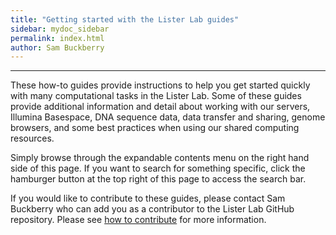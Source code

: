 ```yaml
---
title: "Getting started with the Lister Lab guides"
sidebar: mydoc_sidebar
permalink: index.html
author: Sam Buckberry
---
```


---

These how-to guides provide instructions to help you get started quickly with many computational tasks in the Lister Lab. Some of these guides provide additional information and detail about working with our servers, Illumina Basespace, DNA sequence data, data transfer and sharing, genome browsers, and some best practices when using our shared computing resources.  

Simply browse through the expandable contents menu on the right hand side of this page. If you want to search for something specific, click the hamburger button at the top right of this page to access the search bar.  

If you would like to contribute to these guides, please contact Sam Buckberry who can add you as a contributor to the Lister Lab GitHub repository. Please see [how to contribute](./contribute) for more information.  
